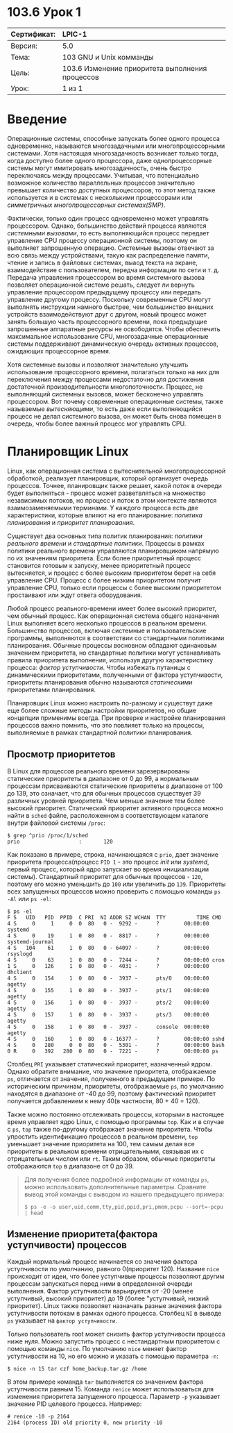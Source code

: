 # 103.6 Урок 1

| Сертификат:   | LPIC-1                                      |
|:--------------|:--------------------------------------------|
| Версия:       | 5.0                                         |
| Тема:         | 103 GNU и Unix комманды                     |                           
| Цель:         | 103.6 Изменение приоритета выполнения процессов |
| Урок:         | 1 из 1                                      |


# Введение

Операционные системы, способные запускать более одного процесса одновременно, называются многозадачными или многопроцессорными системами. Хотя настоящая многозадачность возникает только тогда, когда доступно более одного процессора, даже однопроцессорные системы могут имитировать многозадачность, очень быстро переключаясь между процессами. Учитывая, что потенциально возможное количество параллельных процессов значительно превышает количество доступных процессоров, то этот метод также используется и в системах с несколькими процессорами или *симметричных многопроцессорных системах(SMP)*.

Фактически, только один процесс одновременно может управлять процессором. Однако, большинство действий процесса являются *системными вызовами*, то есть выполняющийся процесс передает управление CPU процессу операционной системы, поэтому он выполняет запрошенную операцию. Системные вызовы отвечают за всю связь между устройствами, такую как распределение памяти, чтение и запись в файловых системах, выаод текста на экране, взаимодействие с пользователем, передча информации по сети и т. д. Передача управления процессором во время системного вызова позволяет операционной системе решать, следует ли вернуть управление процессором предыдущему процессу или передать управление другому процессу. Поскольку современные CPU могут выполнять инструкции намного быстрее, чем большинство внешних устройств взаимодействуют друг с другом, новый процесс может занять большую часть процессорного времени, пока предыдущие запрошенные аппаратные ресурсы не освободятся. Чтобы обеспечить максимальное использование CPU, многозадачные операционные системы поддерживают динамическую очередь активных процессов, ожидающих процессорное время.

Хотя системные вызовы и позволяют значительно улучшить использование процессорного времени, полагаться только на них для переключения между процессами недостаточно для достижения достаточной производительности многопоточности. Процесс, не выполняющий системных вызовов, может бесконечно управлять процессором. Вот почему современные операционные системы, также называемые *вытесняющими*, то есть даже если выполняющийся процесс не делал системного вызова, он может быть снова помещен в очередь, чтобы более важный процесс мог управлять CPU.


# Планировщик Linux

Linux, как операционная система с вытеснительной многопроцессорной обработкой, реализует планировщик, который организует очередь процессов. Точнее, планировщик также решает, какой *поток* в очереди будет выполняться - процесс может разветвляться на множество независимых потоков, но процесс и поток в этом контексте являются взаимозаменяемыми терминами. У каждого процесса есть две характеристики, которые влияют на его планирование: *политика планирования* и *приоритет планирования*.

Существует два основных типа политик планирования: *политики реального времени* и *стандартные политики*. Процессы в рамках политики реального времени управляются планировщиком напрямую по их значениям приоритета. Если более приоритетный процесс становится готовым к запуску, менее приоритетный процесс вытесняется, и процесс с более высоким приоритетом берет на себя управление CPU. Процесс с более низким приоритетом получит управление CPU, только если процессы с более высоким приоритетом простаивают или ждут ответа оборудования.

Любой процесс реального-времени имеет более высокий приоритет, чем обычный процесс. Как операционная система общего назначения Linux выполняет всего несколько процессов в реальном времени. Большинство процессов, включая системные и пользовательские программы, выполняются в соответствии со стандартными политиками планирования. Обычные процессы восновном обладают одинаковым значением приоритета, но стандартные политики могут устанавливать правила приоритета выполнения, используя другую характеристику процесса: *фактор уступчивости*. Чтобы избежать путаницы с динамическими приоритетами, полученными от фактора уступчивости, приоритеты планирования обычно называются *статическими* приоритетами планирования.

Планировщик Linux можно настроить по-разному и существут даже еще более сложные методы настройки приоритетов, но общие концепции применимы всегда. При проверке и настройке планирования процессов важно помнить, что это повлияет только на процессы, выполняемые в рамках стандартной политики планирования.

## Просмотр приоритетов

В Linux для процессов реального времени зарезервированы статические приоритеты в диапазоне от 0 до 99, а нормальным процессам присваиваются статические приоритеты в диапазоне от 100 до 139, это означает, что для обычных процессов существует 39 различных уровней приоритета. Чем меньше значение тем более высокий приоритет. Статический приоритет активного процесса можно найти в `sched` файле, расположенном в соответствующем каталоге внутри файловой системы `/proc`:
```
$ grep ^prio /proc/1/sched
prio                   :       120
```

Как показано в примере, строка, начинающаяся с `prio`, дает значение приоритета процесса(процесс `PID 1` - это процесс *init* или *systemd*, первый процесс, который ядро запускает во время инициализации системы). Стандартный приоритет для обычных процессов - `120`, поэтому его можно уменьшить до `100` или увеличить до `139`. Приоритеты всех запущенных процессов можно проверить с помощью команды `ps -Al` или `ps -el`:
```console
$ ps -el
F S   UID   PID  PPID  C PRI  NI ADDR SZ WCHAN  TTY          TIME CMD
4 S     0     1     0  0  80   0 -  9292 -      ?        00:00:00 systemd
4 S     0    19     1  0  80   0 -  8817 -      ?        00:00:00 systemd-journal
4 S   104    61     1  0  80   0 - 64097 -      ?        00:00:00 rsyslogd
4 S     0    63     1  0  80   0 -  7244 -      ?        00:00:00 cron
1 S     0   126     1  0  80   0 -  4031 -      ?        00:00:00 dhclient
4 S     0   154     1  0  80   0 -  3937 -      pts/0    00:00:00 agetty
4 S     0   155     1  0  80   0 -  3937 -      pts/1    00:00:00 agetty
4 S     0   156     1  0  80   0 -  3937 -      pts/2    00:00:00 agetty
4 S     0   157     1  0  80   0 -  3937 -      pts/3    00:00:00 agetty
4 S     0   158     1  0  80   0 -  3937 -      console  00:00:00 agetty
4 S     0   160     1  0  80   0 - 16377 -      ?        00:00:00 sshd
4 S     0   280     0  0  80   0 -  5301 -      ?        00:00:00 bash
0 R     0   392   280  0  80   0 -  7221 -      ?        00:00:00 ps
```

Столбец `PRI` указывает статический приоритет, назначенный ядром. Однако обратите внимание, что значение приоритета, отображаемое `ps`, отличается от значения, полученного в предыдущем примере. По историческим причинам, приоритеты, отображаемые `ps`, по умолчанию находятся в диапазоне от -40 до 99, поэтому фактический приоритет получается добавлением к нему 40(в частности, 80 + 40 = 120).

Также можно постоянно отслеживать процессы, которыми в настоящее время управляет ядро Linux, с помощью программы `top`. Как и в случае с `ps`, `top` также по-другому отображает значение приоритета. Чтобы упростить идентификацию процессов в реальном времени, `top` уменьшает значение приоритета на 100, тем самым делая все приоритеты в реальном времени отрицательными, связывая их с отрицательным числом или `rt`. Таким образом, обычные приоритеты отображаются `top` в диапазоне от 0 до 39.

> Для получения более подробной информации от команды `ps`, можно использовать дополнительные параметры. Сравните вывод этой команды с выводом из нашего предыдущего примера:  
> ```console
> $ ps -e -o user,uid,comm,tty,pid,ppid,pri,pmem,pcpu --sort=-pcpu | head
> ```

## Изменение приоритета(фактора уступчивости) процессов

Каждый нормальный процесс начинается со значения фактора уступчивости по умолчанию, равного 0(приоритет 120). Название `nice` происходит от идеи, что более уступчивые процессы позволяют другим процессам запускаться перед ними в определенной очереди выполнения. Фактор уступчивости варьируется от -20 (менее уступчивый, высокий приоритет) до 19 (более "уступчивый, низкий приоритет). Linux также позволяет назначать разные значения фактора уступчивости потокам в рамках одного процесса. Столбец `NI` в выводе `ps` указывает на `фактор уступчивости`. 

Только пользователь root может снизить фактор уступчивости процесса ниже нуля. Можно запустить процесс с нестандартным приоритетом с помощью команды `nice`. По умолчанию `nice` меняет фактор уступчивости на 10, но его можно и указать с помощью параметра `-n`:
```console
$ nice -n 15 tar czf home_backup.tar.gz /home
```
В этом примере команда `tar` выполняется со значением фактора уступчивости равным 15. Команда `renice` может использоваться для изменения приоритета запущенного процесса. Параметр `-p` указывает значение PID целевого процесса. Например:
```
# renice -10 -p 2164
2164 (process ID) old priority 0, new priority -10
```
